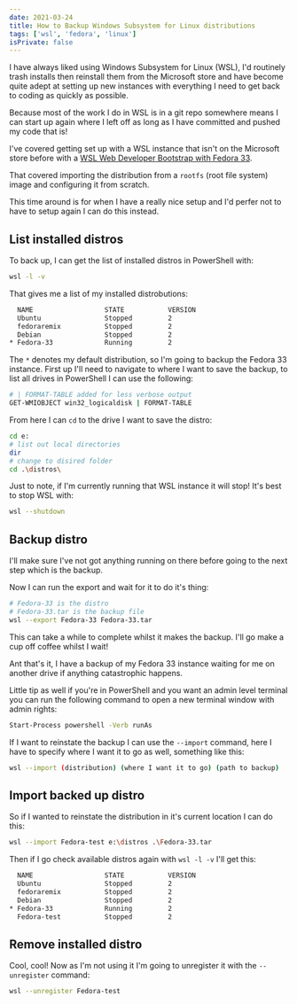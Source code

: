 ```yaml
---
date: 2021-03-24
title: How to Backup Windows Subsystem for Linux distributions
tags: ['wsl', 'fedora', 'linux']
isPrivate: false
---
```


I have always liked using Windows Subsystem for Linux (WSL), I'd
routinely trash installs then reinstall them from the Microsoft store
and have become quite adept at setting up new instances with
everything I need to get back to coding as quickly as possible.

Because most of the work I do in WSL is in a git repo somewhere means
I can start up again where I left off as long as I have committed and
pushed my code that is!

I've covered getting set up with a WSL instance that isn't on the
Microsoft store before with a [WSL Web Developer Bootstrap with Fedora
33].

That covered importing the distribution from a `rootfs` (root file
system) image and configuring it from scratch.

This time around is for when I have a really nice setup and I'd perfer
not to have to setup again I can do this instead.

## List installed distros

To back up, I can get the list of installed distros in PowerShell
with:

```bash
wsl -l -v
```

That gives me a list of my installed distrobutions:

```bash
  NAME                  STATE           VERSION
  Ubuntu                Stopped         2
  fedoraremix           Stopped         2
  Debian                Stopped         2
* Fedora-33             Running         2
```

The `*` denotes my default distribution, so I'm going to backup the
Fedora 33 instance. First up I'll need to navigate to where I want to
save the backup, to list all drives in PowerShell I can use the
following:

```bash
# | FORMAT-TABLE added for less verbose output
GET-WMIOBJECT win32_logicaldisk | FORMAT-TABLE
```

From here I can `cd` to the drive I want to save the distro:

```bash
cd e:
# list out local directories
dir
# change to disired folder
cd .\distros\
```

Just to note, if I'm currently running that WSL instance it will stop!
It's best to stop WSL with:

```bash
wsl --shutdown
```

## Backup distro

I'll make sure I've not got anything running on there before going to
the next step which is the backup.

Now I can run the export and wait for it to do it's thing:

```bash
# Fedora-33 is the distro
# Fedora-33.tar is the backup file
wsl --export Fedora-33 Fedora-33.tar
```

This can take a while to complete whilst it makes the backup. I'll go
make a cup off coffee whilst I wait!

Ant that's it, I have a backup of my Fedora 33 instance waiting for me
on another drive if anything catastrophic happens.

Little tip as well if you're in PowerShell and you want an admin level
terminal you can run the following command to open a new terminal
window with admin rights:

```bash
Start-Process powershell -Verb runAs
```

If I want to reinstate the backup I can use the `--import` command,
here I have to specify where I want it to go as well, something like
this:

```bash
wsl --import (distribution) (where I want it to go) (path to backup)
```

## Import backed up distro

So if I wanted to reinstate the distribution in it's current location
I can do this:

```bash
wsl --import Fedora-test e:\distros .\Fedora-33.tar
```

Then if I go check available distros again with `wsl -l -v` I'll get
this:

```bash
  NAME                  STATE           VERSION
  Ubuntu                Stopped         2
  fedoraremix           Stopped         2
  Debian                Stopped         2
* Fedora-33             Running         2
  Fedora-test           Stopped         2
```

## Remove installed distro

Cool, cool! Now as I'm not using it I'm going to unregister it with
the `--unregister` command:

```bash
wsl --unregister Fedora-test
```

[wsl web developer bootstrap with fedora 33]:
  https://scottspence.com/posts/fedora-bootstrap-from-scratch/
